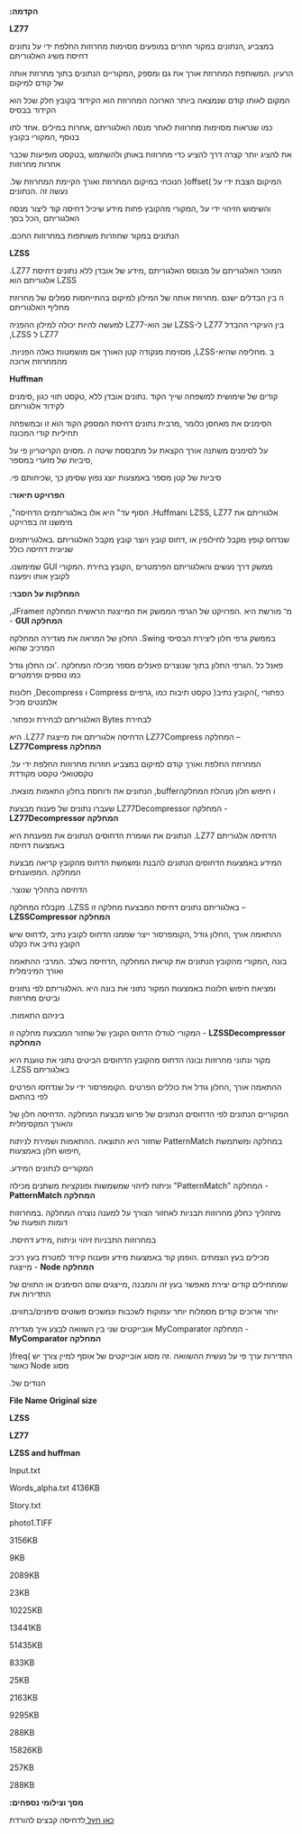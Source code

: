 ﻿<a name="br1"></a> 

**:הקדמה**

**LZ77**

במצביע ,הנתונים במקור חוזרים במופעים מסוימות מחרוזות החלפת ידי על נתונים דחיסת משיג האלגוריתם

הרעיון .המשותפת המחרוזת אורך את גם ומספק ,המקוריים הנתונים בתוך מחרוזת אותה של קודם למיקום

המקום לאותו קודם שנמצאה ביותר הארוכה המחרוזת הוא הקידוד בקובץ חלק שכל הוא הקידוד בבסיס

כמו שנראות מסוימות מחרוזות לאתר מנסה האלגוריתם ,אחרות במילים .אחד לתו בנוסף ,המקורי בקובץ

את להציג יותר קצרה דרך להציע כדי מחרוזות באותן ולהשתמש ,בטקסט מופיעות שכבר אחרות מחרוזות

.הנוכחי במיקום המחרוזת ואורך הקיימת המחרוזת של )offset( המיקום הצבת ידי על נעשה זה .הנתונים

והשימוש הזיהוי ידי על ,המקורי מהקובץ פחות מידע שיכיל דחיסה קוד ליצור מנסה האלגוריתם ,הכל בסך

.הנתונים במקור שחוזרות משותפות במחרוזות החכם

**LZSS**

.LZ77 המוכר האלגוריתם על מבוסס האלגוריתם ,מידע של אובדן ללא נתונים דחיסת אלגוריתם הוא LZSS

ה בין הבדלים ישנם .מחרוזת אותה של המילון למיקום בהתייחסות סמלים של מחרוזת מחליף האלגוריתם

למעשה להיות יכולה למילון ההפניה LZ77-שב הוא LZSS-ל LZ77 בין העיקרי ההבדל ,LZSS ל LZ77

.מסוימת מנקודה קטן האורך אם מושמטות כאלה הפניות ,LZSS-ב .מחליפה שהיא מהמחרוזת ארוכה

**Huffman**

קודים של שימושית למשפחה שייך הקוד .נתונים אובדן ללא ,טקסט תווי כגון ,סימנים לקידוד אלגוריתם

הסימנים את מאחסן כלומר ,מרבית נתונים דחיסת המספק הקוד הוא זו ובמשפחה תחיליות קודי המכונה

על לסימנים משתנה אורך הקצאת על מתבססת שיטה ה .מסוים הקריטריון פי על ,סיביות של מזערי במספר

.סיביות של קטן מספר באמצעות יוצג נפוץ שסימן כך ,שכיחותם פי

**:הפרויקט תיאור**

,"הסוף עד" היא אלו באלגוריתמים הדחיסה .Huffmanו LZSS, LZ77 אלגוריתם את מימשנו זה בפרויקט

שנדחס קופץ מקבל לחילופין או ,דחוס קובץ ויוצר קובץ מקבל האלגוריתם .באלגוריתמים שניונית דחיסה כולל

.שמימשנו GUI ממשק דרך נעשים והאלגוריתם הפרמטרים ,הקובץ בחירת .המקורי לקובץ אותו ויפענח

**:המחלקות על הסבר**

,JFrameמ־ מורשת היא .הפרויקט של הגרפי הממשק את המייצגת הראשית המחלקה זו - **GUI המחלקה**

החלון של המראה את מגדירה המחלקה .Swing בממשק גרפי חלון ליצירת הבסיסי המרכיב שהוא

פאנל כל .הגרפי החלון בתוך שנוצרים פאנלים מספר מכילה המחלקה .'וכו החלון גודל כמו נוספים ופרמטרים

חלונות ,Decompress ו Compress כפתורי ,)הקובץ נתיב( טקסט תיבות כמו ,גרפיים אלמנטים מכיל

.האלגוריתם לבחירת וכפתור Bytes לבחירת

היא .LZ77 הדחיסה אלגוריתם את מייצגת LZ77Compress המחלקה – **LZ77Compress המחלקה**

.המחרוזת החלפת ואורך קודם למיקום במצביע חוזרות מחרוזות החלפת ידי על טקסטואלי טקסט מקודדת

.הנתונים את ודוחסת בחלון התאמות מוצאת ,bufferו חיפוש חלון מנהלת המחלקה

שעברו נתונים של פענוח מבצעת LZ77Decompressor המחלקה - **LZ77Decompressor המחלקה**

הנתונים את ושומרת הדחוסים הנתונים את מפענחת היא .LZ77 הדחיסה אלגוריתם באמצעות דחיסה

המידע באמצעות הדחוסים הנתונים להבנת ומשמשת הדחוס מהקובץ קריאה מבצעת המחלקה .המפוענחים

.הדחיסה בתהליך שנוצר

מקבלת המחלקה .LZSS באלגוריתם נתונים דחיסת המבצעת מחלקה זו – **LZSSCompressor המחלקה**

ההתאמה אורך ,החלון גודל ,הקומפרסור ייצר שממנו הדחוס לקובץ נתיב ,לדחוס שיש הקובץ נתיב את כקלט

בונה ,המקורי מהקובץ הנתונים את קוראת המחלקה ,הדחיסה בשלב .המרבי ההתאמה ואורך המינימלית

ומציאת חיפוש חלונות באמצעות המקור נתוני את בונה היא .האלגוריתם לפי נתונים וביטים מחרוזות

.ביניהם התאמות



<a name="br2"></a> 

המקורי לגודלו הדחוס הקובץ של שחזור המבצעת מחלקה זו - **LZSSDecompressor המחלקה**

מקור ונתוני מחרוזות ובונה הדחוס מהקובץ הדחוסים הביטים נתוני את טוענת היא .LZSS באלגוריתם

ההתאמה אורך ,החלון גודל את כוללים הפרטים .הקומפרסור ידי על שנדחסו הפרטים לפי בהתאם

המקוריים הנתונים לפי הדחוסים הנתונים של פרוש מבצעת המחלקה .הדחיסה חלון של והאורך המקסימלית

שחזור היא התוצאה .ההתאמות ושמירת לניתוח PatternMatch במחלקה ומשתמשת ,חיפוש חלון באמצעות

.המקוריים לנתונים המידע

וניתוח לזיהוי שמשמשות ופונקציות משתנים מכילה "PatternMatch" המחלקה - **PatternMatch המחלקה**

מתהליך כחלק מחרוזות תבניות לאחזור הצורך על למענה נוצרה המחלקה .במחרוזות דומות תופעות של

.במחרוזות התבניות זיהוי וניתוח ,מידע דחיסת

מכילים בעץ הצמתים .הופמן קוד באמצעות מידע ופענוח קידוד למטרת בעץ רכיב מייצגת - **Node המחלקה**

שמתחילים קודים יצירת מאפשר בעץ זה והמבנה ,מייצגים שהם הסימנים או התווים של התדירות את

.יותר ארוכים קודים מסמלות יותר עמוקות לשכבות ונמשכים פשוטים סימנים/בתווים

אובייקטים שני בין השוואה לבצע איך מגדירה MyComparator המחלקה - **MyComparator המחלקה**

)freq( התדירות ערך פי על נעשית ההשוואה .זה מסוג אובייקטים של אוסף למיין צורך יש כאשר Node מסוג

.הנודים של

**File Name  Original size**

**LZSS**

**LZ77**

**LZSS and huffman**

Input.txt

Words\_alpha.txt 4136KB

Story.txt

photo1.TIFF

3156KB

9KB

2089KB

23KB

10225KB

13441KB

51435KB

833KB

25KB

2163KB

9295KB

288KB

15826KB

257KB

288KB

**:מסך וצילומי נספחים**

[כאן](https://f2h.io/lqnisdk5mlk3)[ ](https://f2h.io/lqnisdk5mlk3)[חץ](https://f2h.io/lqnisdk5mlk3)[ל](https://f2h.io/lqnisdk5mlk3)[ ](https://f2h.io/lqnisdk5mlk3)לדחיסה קבצים להורדת

